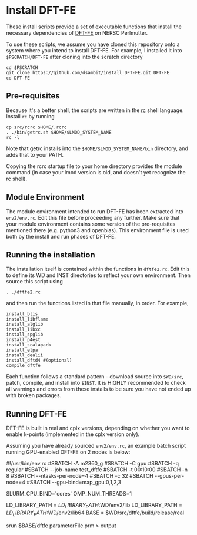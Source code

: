 # Install DFT-FE

These install scripts provide a set of executable
functions that install the necessary dependencies
of [DFT-FE](https://github.com/dftfeDevelopers/dftfe)
on NERSC Perlmutter.

To use these scripts, we assume you have cloned this
repository onto a system where you intend to install DFT-FE.
For example, I installed it into `$PSCRATCH/DFT-FE` after 
cloning into the scratch directory

    cd $PSCRATCH
    git clone https://github.com/dsambit/install_DFT-FE.git DFT-FE
    cd DFT-FE

## Pre-requisites

Because it's a better shell, the scripts are written
in the [rc](http://doc.cat-v.org/plan_9/4th_edition/papers/rc)
shell language.  Install `rc` by running

    cp src/rcrc $HOME/.rcrc
    . ./bin/getrc.sh $HOME/$LMOD_SYSTEM_NAME
    rc -l

Note that getrc installs into the `$HOME/$LMOD_SYSTEM_NAME/bin`
directory, and adds that to your PATH.

Copying the rcrc startup file to your home directory provides
the module command (in case your lmod version is old,
and doesn't yet recognize the rc shell).

## Module Environment

The module environment intended to run DFT-FE has been extracted
into `env2/env.rc`.  Edit this file before proceeding any further.
Make sure that your module environment contains some version of the
pre-requisites mentioned there (e.g. python3 and openblas).
This environment file is used both by the install and run
phases of DFT-FE.

## Running the installation
The installation itself is contained within the functions in
`dftfe2.rc`.  Edit this to define its WD and INST directories
to reflect your own environment.
Then source this script using

    . ./dftfe2.rc

and then run the functions listed in that file manually, in order.
For example, 

    install_blis
    install_libflame
    install_alglib
    install_libxc
    install_spglib
    install_p4est
    install_scalapack
    install_elpa
    install_dealii
    install_dftd4 #(optional)
    compile_dftfe

Each function follows a standard pattern - download source into `$WD/src`,
patch, compile, and install into `$INST`.  It is HIGHLY recommended
to check all warnings and errors from these installs to be sure
you have not ended up with broken packages.


## Running DFT-FE

DFT-FE is built in real and cplx versions, depending on whether you
want to enable k-points (implemented in the cplx version only).

Assuming you have already sourced `env2/env.rc`, an example
batch script running GPU-enabled DFT-FE on 2 nodes is below:

   #!/usr/bin/env rc
   #SBATCH -A m2360_g
   #SBATCH -C gpu
   #SBATCH -q regular
   #SBATCH --job-name test_dftfe
   #SBATCH -t 00:10:00
   #SBATCH -n 8
   #SBATCH --ntasks-per-node=4
   #SBATCH -c 32
   #SBATCH --gpus-per-node=4
   #SBATCH --gpu-bind=map_gpu:0,1,2,3

   SLURM_CPU_BIND='cores'
   OMP_NUM_THREADS=1

   LD_LIBRARY_PATH = $LD_LIBRARY_PATH:$WD/env2/lib
   LD_LIBRARY_PATH = $LD_LIBRARY_PATH:$WD/env2/lib64
   BASE = $WD/src/dftfe/build/release/real

   srun  $BASE/dftfe parameterFile.prm > output
